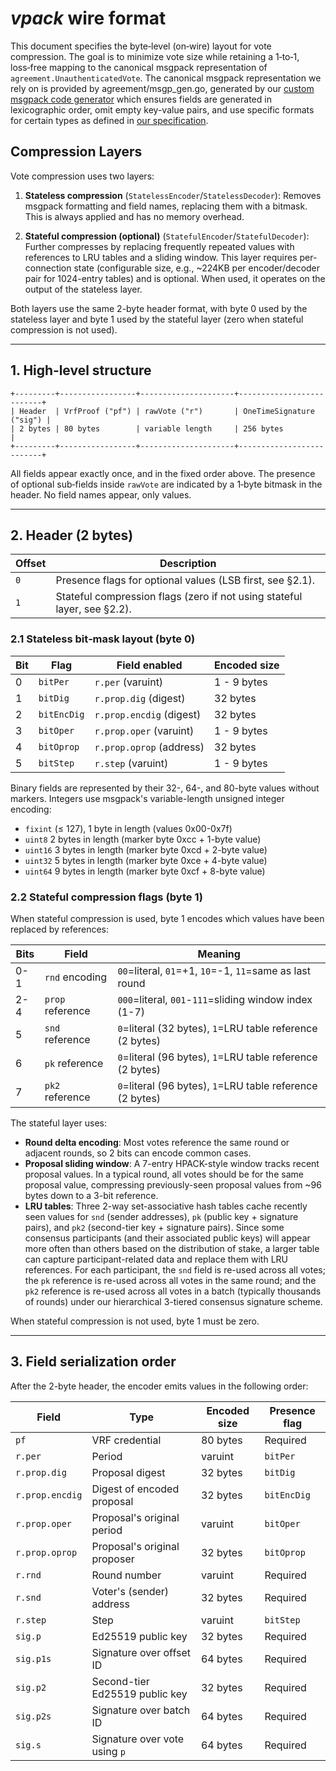 # *vpack* wire format

This document specifies the byte‑level (on‑wire) layout for vote compression.
The goal is to minimize vote size while retaining a 1‑to‑1, loss‑free mapping to the canonical msgpack representation of `agreement.UnauthenticatedVote`.
The canonical msgpack representation we rely on is provided by agreement/msgp_gen.go, generated by our [custom msgpack code generator](https://github.com/algorand/msgp)
which ensures fields are generated in lexicographic order, omit empty key-value pairs, and use specific formats for certain types as defined in
[our specification](https://github.com/algorandfoundation/specs/blob/c0331123148971e4705f25b9c937cb23e5ee28d1/dev/crypto.md#L22-L40).

## Compression Layers

Vote compression uses two layers:

1. **Stateless compression** (`StatelessEncoder`/`StatelessDecoder`): Removes msgpack formatting and field names, replacing them with a bitmask. This is always applied and has no memory overhead.

2. **Stateful compression (optional)** (`StatefulEncoder`/`StatefulDecoder`): Further compresses by replacing frequently repeated values with references to LRU tables and a sliding window. This layer requires per-connection state (configurable size, e.g., ~224KB per encoder/decoder pair for 1024-entry tables) and is optional. When used, it operates on the output of the stateless layer.

Both layers use the same 2-byte header format, with byte 0 used by the stateless layer and byte 1 used by the stateful layer (zero when stateful compression is not used).

---

## 1. High‑level structure

```
+---------+-----------------+---------------------+--------------------------+
| Header  | VrfProof ("pf") | rawVote ("r")       | OneTimeSignature ("sig") |
| 2 bytes | 80 bytes        | variable length     | 256 bytes                |
+---------+-----------------+---------------------+--------------------------+
```

All fields appear exactly once, and in the fixed order above. The presence of optional sub‑fields inside `rawVote` are indicated by a 1‑byte bitmask in the header.
No field names appear, only values.

---

## 2. Header (2 bytes)

| Offset | Description                                                    |
| ------ | -------------------------------------------------------------- |
| `0`    | Presence flags for optional values (LSB first, see §2.1).     |
| `1`    | Stateful compression flags (zero if not using stateful layer, see §2.2). |

### 2.1 Stateless bit‑mask layout (byte 0)

| Bit | Flag        | Field enabled                    | Encoded size |
| --- | ----------- | -------------------------------- | ------------ |
| 0   | `bitPer`    | `r.per` (varuint)                | 1 - 9 bytes  |
| 1   | `bitDig`    | `r.prop.dig` (digest)            | 32 bytes     |
| 2   | `bitEncDig` | `r.prop.encdig` (digest)         | 32 bytes     |
| 3   | `bitOper`   | `r.prop.oper` (varuint)          | 1 - 9 bytes  |
| 4   | `bitOprop`  | `r.prop.oprop` (address)         | 32 bytes     |
| 5   | `bitStep`   | `r.step` (varuint)               | 1 - 9 bytes  |

Binary fields are represented by their 32-, 64-, and 80-byte values without markers.
Integers use msgpack's variable-length unsigned integer encoding:
- `fixint` (≤ 127), 1 byte in length (values 0x00-0x7f)
- `uint8` 2 bytes in length (marker byte 0xcc + 1-byte value)
- `uint16` 3 bytes in length (marker byte 0xcd + 2-byte value)
- `uint32` 5 bytes in length (marker byte 0xce + 4-byte value)
- `uint64` 9 bytes in length (marker byte 0xcf + 8-byte value)

### 2.2 Stateful compression flags (byte 1)

When stateful compression is used, byte 1 encodes which values have been replaced by references:

| Bits | Field            | Meaning                                                           |
| ---- | ---------------- | ----------------------------------------------------------------- |
| 0-1  | `rnd` encoding   | `00`=literal, `01`=+1, `10`=-1, `11`=same as last round          |
| 2-4  | `prop` reference | `000`=literal, `001`-`111`=sliding window index (1-7)            |
| 5    | `snd` reference  | `0`=literal (32 bytes), `1`=LRU table reference (2 bytes)        |
| 6    | `pk` reference   | `0`=literal (96 bytes), `1`=LRU table reference (2 bytes)        |
| 7    | `pk2` reference  | `0`=literal (96 bytes), `1`=LRU table reference (2 bytes)        |

The stateful layer uses:
- **Round delta encoding**: Most votes reference the same round or adjacent rounds, so 2 bits can encode common cases.
- **Proposal sliding window**: A 7-entry HPACK-style window tracks recent proposal values. In a typical round, all votes should be for the same proposal value, compressing previously-seen proposal values from ~96 bytes down to a 3-bit reference.
- **LRU tables**: Three 2-way set-associative hash tables cache recently seen values for `snd` (sender addresses), `pk` (public key + signature pairs), and `pk2` (second-tier key + signature pairs). Since some consensus participants (and their associated public keys) will appear more often than others based on the distribution of stake, a larger table can capture participant-related data and replace them with LRU references. For each participant, the `snd` field is re-used across all votes; the `pk` reference is re-used across all votes in the same round; and the `pk2` reference is re-used across all votes in a batch (typically thousands of rounds) under our hierarchical 3-tiered consensus signature scheme.

When stateful compression is not used, byte 1 must be zero.

---

## 3. Field serialization order

After the 2-byte header, the encoder emits values in the following order:

| Field          | Type                           | Encoded size | Presence flag |
| -------------- | ------------------------------ | ------------ | ------------- |
| `pf`           | VRF credential                 | 80 bytes     | Required      |
| `r.per`        | Period                         | varuint      | `bitPer`      |
| `r.prop.dig`   | Proposal digest                | 32 bytes     | `bitDig`      |
| `r.prop.encdig`| Digest of encoded proposal     | 32 bytes     | `bitEncDig`   |
| `r.prop.oper`  | Proposal's original period     | varuint      | `bitOper`     |
| `r.prop.oprop` | Proposal's original proposer   | 32 bytes     | `bitOprop`    |
| `r.rnd`        | Round number                   | varuint      | Required      |
| `r.snd`        | Voter's (sender) address       | 32 bytes     | Required      |
| `r.step`       | Step                           | varuint      | `bitStep`     |
| `sig.p`        | Ed25519 public key             | 32 bytes     | Required      |
| `sig.p1s`      | Signature over offset ID       | 64 bytes     | Required      |
| `sig.p2`       | Second-tier Ed25519 public key | 32 bytes     | Required      |
| `sig.p2s`      | Signature over batch ID        | 64 bytes     | Required      |
| `sig.s`        | Signature over vote using `p`  | 64 bytes     | Required      |
